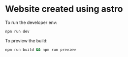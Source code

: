 # Website created using astro

To run the developer env:

```sh
npm run dev
```

To preview the build:

```sh
npm run build && npm run preview
```
